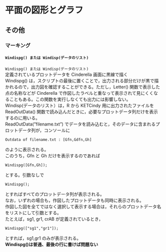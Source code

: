 # 平面の図形とグラフ  
## その他  
### マーキング  
#### `Windispg() または Windisp(データのリスト)`  
`Windispg() または Windisp(データのリスト)`  
定義されているプロットデータを Cinderella 画面に黒線で描く  
Windispg() は，スクリプトの最後に置くことで，出力される部分だけが黒で描かれるので，出力図を確認することができる。ただし，Letter() 関数で表示した点の名称などが Cinderella で作図したラベルと重なって表示されて見にくくなることもある。この関数を実行しなくても出力には影響しない。  
Windisp(データのリスト）は，R から KETCindy 用に出力されたファイルを ReadOutData() 関数で読み込んだときに，必要なプロットデータ列だけを表示するのに用いる。  
ReadOutData(”filename.txt”) でデータを読み込むと，そのデータに含まれるプロットデータ列が，コンソールに  
```  
Outdata of filename.txt : [Gfn,Gdfn,Gh]  
```  
のように表示される。  
このうち，Gfn と Gh だけを表示するのであれば  
```  
Windispg([Gfn,Gh]);  
```  
とする。引数なしで  
```  
Windispg();  
```  
とすればすべてのプロットデータ列が表示される。  
なお，いずれの場合も，作図したプロットデータも同時に表示される。  
作図した図を全てではなく選択して表示する場合は，それらのプロットデータ名をリストにして引数とする。  
たとえば，sg1, gr1, crAB が定義されているとき，  
```  
Windispg(["sg1","gr1"]);  
```  
とすれば，sg1,gr1 のみが表示される。  
**Windispg()は普通、最後の行に書けば問題ない**
